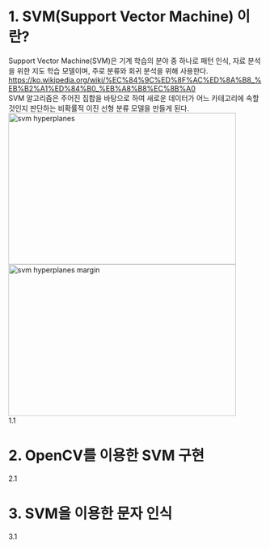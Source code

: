# 1. SVM(Support Vector Machine) 이란?
Support Vector Machine(SVM)은 기계 학습의 분야 중 하나로 패턴 인식, 자료 분석을 위한 지도 학습 모델이며, 주로 분류와 회귀 분석을 위해 사용한다.   <https://ko.wikipedia.org/wiki/%EC%84%9C%ED%8F%AC%ED%8A%B8_%EB%B2%A1%ED%84%B0_%EB%A8%B8%EC%8B%A0>   
SVM 알고리즘은 주어진 집합을 바탕으로 하여 새로운 데이터가 어느 카테고리에 속할 것인지 판단하는 비확률적 이진 선형 분류 모델을 만들게 된다.   
<img src="/Users/sungwoosong/Downloads/Svm_separating_hyperplanes.png" width="450px" height="300px" title="SVM" alt="svm hyperplanes"></img><br/>
<img src="/Users/sungwoosong/Downloads/Svm_max_sep_hyperplane_with_margin.png" width="450px" height="300px" title="SVM margin" alt="svm hyperplanes margin"></img><br/>
1.1

# 2. OpenCV를 이용한 SVM 구현
2.1

# 3. SVM을 이용한 문자 인식
3.1
